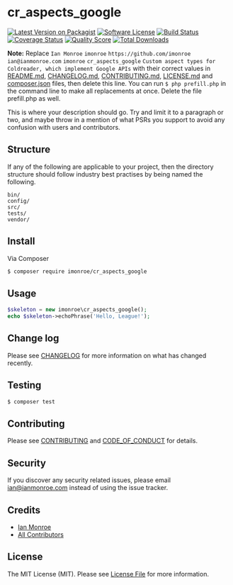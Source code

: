 # cr_aspects_google

[![Latest Version on Packagist][ico-version]][link-packagist]
[![Software License][ico-license]](LICENSE.md)
[![Build Status][ico-travis]][link-travis]
[![Coverage Status][ico-scrutinizer]][link-scrutinizer]
[![Quality Score][ico-code-quality]][link-code-quality]
[![Total Downloads][ico-downloads]][link-downloads]

**Note:** Replace ```Ian Monroe``` ```imonroe``` ```https://github.com/imonroe``` ```ian@ianmonroe.com``` ```imonroe``` ```cr_aspects_google``` ```Custom aspect types for Coldreader, which implement Google APIs``` with their correct values in [README.md](README.md), [CHANGELOG.md](CHANGELOG.md), [CONTRIBUTING.md](CONTRIBUTING.md), [LICENSE.md](LICENSE.md) and [composer.json](composer.json) files, then delete this line. You can run `$ php prefill.php` in the command line to make all replacements at once. Delete the file prefill.php as well.

This is where your description should go. Try and limit it to a paragraph or two, and maybe throw in a mention of what
PSRs you support to avoid any confusion with users and contributors.

## Structure

If any of the following are applicable to your project, then the directory structure should follow industry best practises by being named the following.

```
bin/        
config/
src/
tests/
vendor/
```


## Install

Via Composer

``` bash
$ composer require imonroe/cr_aspects_google
```

## Usage

``` php
$skeleton = new imonroe\cr_aspects_google();
echo $skeleton->echoPhrase('Hello, League!');
```

## Change log

Please see [CHANGELOG](CHANGELOG.md) for more information on what has changed recently.

## Testing

``` bash
$ composer test
```

## Contributing

Please see [CONTRIBUTING](CONTRIBUTING.md) and [CODE_OF_CONDUCT](CODE_OF_CONDUCT.md) for details.

## Security

If you discover any security related issues, please email ian@ianmonroe.com instead of using the issue tracker.

## Credits

- [Ian Monroe][link-author]
- [All Contributors][link-contributors]

## License

The MIT License (MIT). Please see [License File](LICENSE.md) for more information.

[ico-version]: https://img.shields.io/packagist/v/imonroe/cr_aspects_google.svg?style=flat-square
[ico-license]: https://img.shields.io/badge/license-MIT-brightgreen.svg?style=flat-square
[ico-travis]: https://img.shields.io/travis/imonroe/cr_aspects_google/master.svg?style=flat-square
[ico-scrutinizer]: https://img.shields.io/scrutinizer/coverage/g/imonroe/cr_aspects_google.svg?style=flat-square
[ico-code-quality]: https://img.shields.io/scrutinizer/g/imonroe/cr_aspects_google.svg?style=flat-square
[ico-downloads]: https://img.shields.io/packagist/dt/imonroe/cr_aspects_google.svg?style=flat-square

[link-packagist]: https://packagist.org/packages/imonroe/cr_aspects_google
[link-travis]: https://travis-ci.org/imonroe/cr_aspects_google
[link-scrutinizer]: https://scrutinizer-ci.com/g/imonroe/cr_aspects_google/code-structure
[link-code-quality]: https://scrutinizer-ci.com/g/imonroe/cr_aspects_google
[link-downloads]: https://packagist.org/packages/imonroe/cr_aspects_google
[link-author]: https://github.com/imonroe
[link-contributors]: ../../contributors
